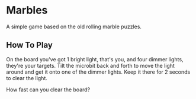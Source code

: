 Marbles
=======

A simple game based on the old rolling marble puzzles.

How To Play
-----------

On the board you've got 1 bright light, that's you, and four dimmer lights, they're your targets. Tilt the microbit back and forth to move the light around and get it onto one of the dimmer lights. Keep it there for 2 seconds to clear the light.

How fast can you clear the board?
